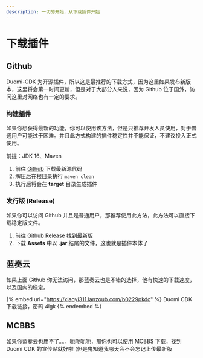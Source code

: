 ```yaml
---
description: 一切的开始，从下载插件开始
---
```


# 下载插件

## Github

Duomi-CDK 为开源插件，所以这是最推荐的下载方式，因为这里如果发布新版本，这里将会第一时间更新，但是对于大部分人来说，因为 Github 位于国外，访问这里对网络也有一定的要求。

### 构建插件

如果你想获得最新的功能，你可以使用该方法，但是只推荐开发人员使用，对于普通用户可能过于困难。并且此方式构建的插件稳定性并不能保证，不建议投入正式使用。

前提：JDK 16、Maven

1. 前往 [Github](https://github.com/Xiaoyi311/Duomi-CDK) 下载最新源代码
2. 解压后在根目录执行 `maven clean`
3. 执行后将会在 **target** 目录生成插件

### 发行版 (Release)

如果你可以访问 Github 并且是普通用户，那推荐使用此方法，此方法可以直接下载稳定版文件。

1. 前往 [Github Release](https://github.com/Xiaoyi311/Duomi-CDK/releases) 找到最新版
2. 下载 **Assets** 中以 **.jar** 结尾的文件，这也就是插件本体了

## 蓝奏云

如果上面 Github 你无法访问，那蓝奏云也是不错的选择，他有快速的下载速度，以及国内的稳定。

{% embed url="https://xiaoyi311.lanzoub.com/b0229pkdc" %}
Duomi CDK 下载链接，密码 4lgk
{% endembed %}

## MCBBS

如果你蓝奏云也用不了。。。呃呃呃呃，那你也可以使用 MCBBS 下载，找到 Duomi CDK 的宣传贴就好啦 (但是鬼知道我哪天会不会忘记上传最新版

